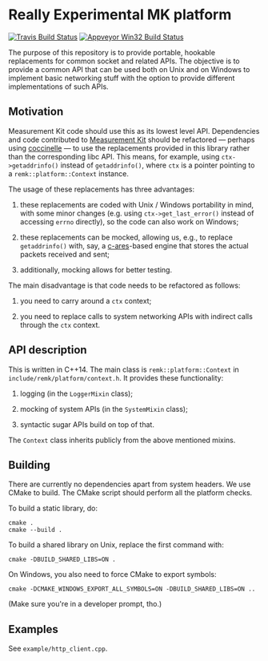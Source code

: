 # Really Experimental MK platform

[![Travis Build Status](https://travis-ci.org/bassosimone/libremk_platform.svg?branch=master)](https://travis-ci.org/bassosimone/libremk_platform) [![Appveyor Win32 Build Status](https://ci.appveyor.com/api/projects/status/github/bassosimone/libremk_platform?branch=master&svg=true)](https://ci.appveyor.com/project/bassosimone/libremk-platform)

The purpose of this repository is to provide portable, hookable replacements for
common socket and related APIs. The objective is to provide a common API
that can be used both on Unix and on Windows to implement basic networking stuff
with the option to provide different implementations of such APIs.

## Motivation

Measurement Kit code should use this as its lowest level API. Dependencies and
code contributed to [Measurement Kit](
https://github.com/measurement-kit/measurement-kit) should be refactored
&mdash; perhaps using [coccinelle](https://github.com/coccinelle/coccinelle)
&mdash; to use the replacements provided in this library rather than the
corresponding libc API. This means, for example, using `ctx->getaddrinfo()`
instead of `getaddrinfo()`, where `ctx` is a pointer pointing to a
`remk::platform::Context` instance.

The usage of these replacements has three advantages:

1. these replacements are coded with Unix / Windows portability in mind, with
   some minor changes (e.g. using `ctx->get_last_error()` instead
   of accessing `errno` directly), so the code can also work on Windows;

2. these replacements can be mocked, allowing us, e.g., to replace
   `getaddrinfo()` with, say, a [c-ares](https://github.com/c-ares/c-ares)-based
   engine that stores the actual packets received and sent;

3. additionally, mocking allows for better testing.

The main disadvantage is that code needs to be refactored as follows:

1. you need to carry around a `ctx` context;

2. you need to replace calls to system networking APIs with indirect
   calls through the `ctx` context.

## API description

This is written in C++14. The main class is `remk::platform::Context` in
`include/remk/platform/context.h`. It provides these functionality:

1. logging (in the `LoggerMixin` class);

2. mocking of system APIs (in the `SystemMixin` class);

3. syntactic sugar APIs build on top of that.

The `Context` class inherits publicly from the above mentioned mixins.

## Building

There are currently no dependencies apart from system headers. We use CMake
to build. The CMake script should perform all the platform checks.

To build a static library, do:

```
cmake .
cmake --build .
```

To build a shared library on Unix, replace the first command with:

```
cmake -DBUILD_SHARED_LIBS=ON .
```

On Windows, you also need to force CMake to export symbols:

```
cmake -DCMAKE_WINDOWS_EXPORT_ALL_SYMBOLS=ON -DBUILD_SHARED_LIBS=ON ..
```

(Make sure you're in a developer prompt, tho.)

## Examples

See `example/http_client.cpp`.
